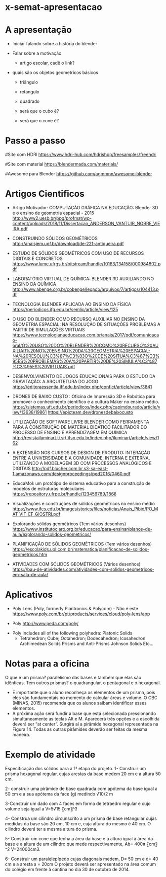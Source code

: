 # x-semat-apresentacao

# A apresentação
- Iniciar falando sobre a história do blender

- Falar sobre a motivação 
  * artigo escolar, cadê o link?

- quais são os objetos geometricos básicos
  * triângulo
  * retangulo
  * quadrado

  * será que o cubo é?
  * será que o cone é?
  


# Passo a passo

#Site com HDRI
https://www.hdri-hub.com/hdrishop/freesamples/freehdri

#Site com material
https://blendermada.com/materials/

#Awesome para Blender
https://github.com/agmmnn/awesome-blender

# Artigos Cientificos

- Artigo Motivador:
COMPUTAÇÃO GRÁFICA NA EDUCAÇÃO: Blender 3D e o ensino de geometria espacial - 2015
http://www2.uesb.br/ppg/profmat/wp-content/uploads/2018/11/Dissertacao_ANDERSON_VANTUIR_NOBRE_VIEIRA.pdf



- CONSTRUINDO SÓLIDOS GEOMÉTRICOS
http://anaisjem.upf.br/download/de-221-antiqueira.pdf 

- ESTUDO DE SÓLIDOS GEOMÉTRICOS COM USO DE RECURSOS DIGITAIS E CONCRETOS
https://www.lume.ufrgs.br/bitstream/handle/10183/134158/000984802.pdf

- LABORATÓRIO VIRTUAL DE QUÍMICA: BLENDER 3D AUXILIANDO NO ENSINO DA QUÍMICA
http://www.abenge.org.br/cobenge/legado/arquivos/7/artigos/104413.pdf


- TECNOLOGIA BLENDER APLICADA AO ENSINO DA FÍSICA
https://periodicos.ifg.edu.br/semlic/article/view/125

- O USO DO BLENDER COMO RECURSO AUXILIAR NO ENSINO DA GEOMETRIA ESPACIAL: NA RESOLUÇÃO DE SITUAÇÕES PROBLEMAS A PARTIR DE SIMULAÇÕES VIRTUAIS
https://www.tecnologianaeducacao.com.br/anais/2017/pdf/comunicacao-oral/O%20USO%20DO%20BLENDER%20COMO%20RECURSO%20AUXILIAR%20NO%20ENSINO%20DA%20GEOMETRIA%20ESPACIAL-NA%20RESOLU%C3%87%C3%83O%20DE%20SITUA%C3%87%C3%95ES%20PROBLEMAS%20A%20PARTIR%20DE%20SIMULA%C3%87%C3%95ES%20VIRTUAIS.pdf

- DESENVOLVIMENTO DE JOGOS EDUCACIONAIS PARA O ESTUDO DA GRAVITAÇÃO: A ARQUITETURA DO JOGO
https://editoraessentia.iff.edu.br/index.php/confict/article/view/3841


- DRONES DE BAIXO CUSTO : Oficina de Impressão 3D e Robótica para promover o conhecimento científico e a cultura Maker no ensino médio.
https://sistemas.uft.edu.br/periodicos/index.php/capimdourado/article/view/13638/19861
https://epicteam.dev/dronesdebaixocusto

- UTILIZAÇÃO DE SOFTWARE LIVRE BLENDER COMO FERRAMENTA PARA A CONSTRUÇÃO DE MATERIAL DIDÁTICO FACILITADOR DO PROCESSO DE ENSINO E APRENDIZAGEM EM QUÍMICA
http://revistailuminart.ti.srt.ifsp.edu.br/index.php/iluminart/article/view/162


- A EXTENSÃO NOS CURSOS DE DESIGN DE PRODUTO: INTERAÇÃO ENTRE A UNIVERSIDADE E A COMUNIDADE, INTERNA E EXTERNA, UTILIZANDO A MODELAGEM 3D COM PROCESSOS ANALÓGICOS E DIGITAIS
http://pdf.blucher.com.br.s3-sa-east-1.amazonaws.com/designproceedings/ped2016/0460.pdf


- EducaMol: um protótipo de sistema educativo para a construção de modelos de estruturas moleculares
https://repository.ufrpe.br/handle/123456789/1868


- Visualizações e construções de sólidos geométricos no ensino médio
https://www.ifes.edu.br/images/stories/files/noticias/Anais_Pibid/PO_MAT_VIT_EF_GIOSTRI.pdf


- Explorando sólidos geométricos (Tem vários desenhos)
https://www.institutoclaro.org.br/educacao/para-ensinar/planos-de-aula/explorando-solidos-geometricos/


- PLANIFICAÇÃO DE SÓLIDOS GEOMÉTRICOS (Tem vários desenhos)
https://escolakids.uol.com.br/matematica/planificacao-de-solidos-geometricos.htm

- ATIVIDADES COM SÓLIDOS GEOMÉTRICOS (Vários desenhos)
https://bau-de-atividades.com/atividades-com-solidos-geometricos-em-sala-de-aula/

# Aplicativos

- Poly Lens (Poly, formerly Plantronics & Polycom) - Não é este
https://www.poly.com/br/pt/products/services/cloud/poly-lens/app

- Poly
http://www.peda.com/poly/
* Poly includes all of the following polyhedra: 
  Platonic Solids
  - Tetrahedron; Cube; Octahedron; Dodecahedron; Icosahedron
  Archimedean Solids
  Prisms and Anti-Prisms
  Johnson Solids
  Etc...

# Notas para a oficina
O que é um prisma?
 paralelismo das bases e também que elas são idênticas.
Tem outros prismas?
o quadrangular, o pentagonal e o hexagonal.
- É importante que o aluno reconheça os elementos de um prisma, pois eles são fundamentais no momento de calcular áreas e volume. O CBC (MINAS, 2015) recomenda
que os alunos saibam identificar esses elementos.
- A próxima ação será fundir a base que está selecionada pressionando simultaneamente as teclas Alt e M. Aparecerá três opções e a escolhida deverá ser “at center”. Surgirá aí a pirâmide hexagonal representada na Figura 14. Todas as outras pirâmides deverão ser feitas da mesma maneira.


# Exemplo de atividade
Especificação dos sólidos para a 1ª etapa do projeto.
1- Construir um prisma hexagonal regular, cujas arestas da base medem 20 cm e a altura 50 cm.

2- construir uma pirâmide de base quadrada com apótema da base igual a 50 cm e a sua apótema da face (g) medindo √10/2 m

3-Construir um dado com 4 faces em forma de tetraedro regular e cujo volume seja igual a V=5√15 〖cm〗^3

4- Construa um cilindro circunscrito a um prisma de base retangular cujas medidas da base são 20 cm, 10 cm e, cuja altura do mesmo é 40 cm. O cilindro deverá ter a mesma altura do prisma.

5- Construir um cone que tenha a área da base e a altura igual à área da base e a altura de um cilindro que mede respectivamente, Ab= 400π 〖cm〗^2 V=24000cm3.

6- Construir um paralelepípedo cujas diagonais medem, D= 50 cm e d= 40 cm e a aresta a = 20cm
O projeto deverá ser apresentado na área comum do colégio em frente à cantina no dia 30 de outubro de 2014.